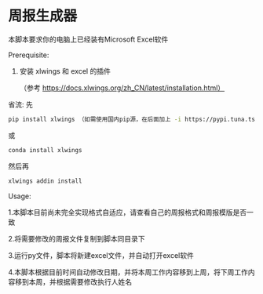 # 周报生成器

本脚本要求你的电脑上已经装有Microsoft Excel软件

Prerequisite:
1. 安装 xlwings 和 excel 的插件

   （参考 https://docs.xlwings.org/zh_CN/latest/installation.html）
   
省流:
先
```bash
pip install xlwings （如需使用国内pip源，在后面加上 -i https://pypi.tuna.tsinghua.edu.cn/simple 即可）
```
或
```bash
conda install xlwings
```
然后再
```bash
xlwings addin install
```
              
Usage:

1.本脚本目前尚未完全实现格式自适应，请查看自己的周报格式和周报模版是否一致

2.将需要修改的周报文件复制到脚本同目录下

3.运行py文件，脚本将新建excel文件，并自动打开excel软件

4.本脚本根据目前时间自动修改日期，并将本周工作内容移到上周，将下周工作内容移到本周，并根据需要修改执行人姓名

